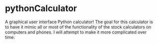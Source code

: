 # pythonCalculator
A graphical user interface Python calculator!
The goal for this calculator is to have it mimic all or most of the functionality of the stock calculators on computers and phones.
I will attempt to make it more complicated over time.
